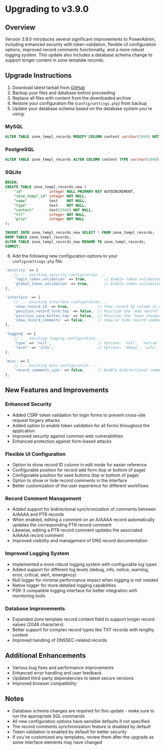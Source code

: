 # Upgrading to v3.9.0

## Overview

Version 3.9.0 introduces several significant improvements to PowerAdmin, including enhanced security with token validation, flexible UI configuration options, improved record comments functionality, and a more robust logging system. This update also includes a database schema change to support longer content in zone template records.

## Upgrade Instructions

1. Download latest tarball from [GitHub](https://github.com/poweradmin/poweradmin/releases/tag/v3.9.0)
2. Backup your files and database before proceeding
3. Replace all files with content from the downloaded archive
4. Restore your configuration file (`config/settings.php`) from backup
5. Update your database schema based on the database system you're using:

### MySQL
```sql
ALTER TABLE zone_templ_records MODIFY COLUMN content varchar(2048) NOT NULL;
```

### PostgreSQL
```sql
ALTER TABLE zone_templ_records ALTER COLUMN content TYPE varchar(2048), ALTER COLUMN content SET NOT NULL;
```

### SQLite
```sql
BEGIN;
CREATE TABLE zone_templ_records_new (
    "id"            integer NULL PRIMARY KEY AUTOINCREMENT,
    "zone_templ_id" integer NOT NULL,
    "name"          text    NOT NULL,
    "type"          text    NOT NULL,
    "content"       text(2048) NOT NULL,
    "ttl"           integer NOT NULL,
    "prio"          integer NOT NULL
);

INSERT INTO zone_templ_records_new SELECT * FROM zone_templ_records;
DROP TABLE zone_templ_records;
ALTER TABLE zone_templ_records_new RENAME TO zone_templ_records;
COMMIT;
```

6. Add the following new configuration options to your `config/settings.php` file:

```php
'security' => [
    // ... existing security configuration ...
    'login_token_validation' => true,        // Enable token validation for login form
    'global_token_validation' => true,       // Enable token validation for all forms
],

'interface' => [
    // ... existing interface configuration ...
    'show_record_id' => true,             // Show record ID column in edit mode
    'position_record_form_top' => false,  // Position the "Add record" form at the top of the page
    'position_save_button_top' => false,  // Position the "Save changes" button at the top of the page
    'show_record_comments' => false,      // Show or hide record comments
],

'logging' => [
    // ... existing logging configuration ...
    'type' => 'null',                     // Options: 'null', 'native'
    'level' => 'info',                    // Options: 'debug', 'info', 'notice', 'warning', 'error', 'critical', 'alert', 'emergency'
],

'misc' => [
    // ... existing misc configuration ...
    'record_comments_sync' => false,      // Enable bidirectional comment sync between A and PTR records
],
```

## New Features and Improvements

### Enhanced Security
- Added CSRF token validation for login forms to prevent cross-site request forgery attacks
- Added option to enable token validation for all forms throughout the application
- Improved security against common web vulnerabilities
- Enhanced protection against form-based attacks

### Flexible UI Configuration
- Option to show record ID column in edit mode for easier reference
- Configurable position for record add form (top or bottom of page)
- Configurable position for save buttons (top or bottom of page)
- Option to show or hide record comments in the interface
- Better customization of the user experience for different workflows

### Record Comment Management
- Added support for bidirectional synchronization of comments between A/AAAA and PTR records
- When enabled, editing a comment on an A/AAAA record automatically updates the corresponding PTR record comment
- Likewise, editing a PTR record comment updates the associated A/AAAA record comment
- Improved visibility and management of DNS record documentation

### Improved Logging System
- Implemented a more robust logging system with configurable log types
- Added support for different log levels (debug, info, notice, warning, error, critical, alert, emergency)
- Null logger for minimal performance impact when logging is not needed
- Native logger for more detailed logging capabilities
- PSR-3 compatible logging interface for better integration with monitoring tools

### Database Improvements
- Expanded zone template record content field to support longer record values (2048 characters)
- Better support for complex record types like TXT records with lengthy content
- Improved handling of DNSSEC-related records

## Additional Enhancements
- Various bug fixes and performance improvements
- Enhanced error handling and user feedback
- Updated third-party dependencies to latest secure versions
- Improved browser compatibility

## Notes

- Database schema changes are required for this update - make sure to run the appropriate SQL commands
- All new configuration options have sensible defaults if not specified
- The record comments synchronization feature is disabled by default
- Token validation is enabled by default for better security
- If you've customized any templates, review them after the upgrade as some interface elements may have changed